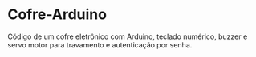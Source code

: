 # Cofre-Arduino
Código de um cofre eletrônico com Arduino, teclado numérico, buzzer e servo motor para travamento e autenticação por senha.

